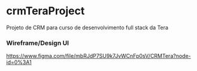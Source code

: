# crmTeraProject
Projeto de CRM para curso de desenvolvimento full stack da Tera

### Wireframe/Design UI 
https://www.figma.com/file/mbRJdP7SU9k7JvWCnFp0sV/CRMTera?node-id=0%3A1
